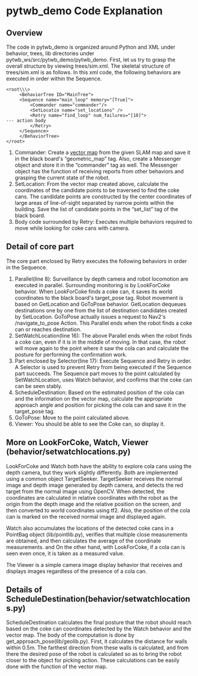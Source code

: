 # pytwb_demo Code Explanation

## Overview
The code in pytwb_demo is organized around Python and XML under behavior, trees, lib directories under pytwb_ws/src/pytwb_demo/pytwb_demo.
First, let us try to grasp the overall structure by viewing trees/sim.xml. The skeletal structure of trees/sim.xml is as follows.
In this xml code, the following behaviors are executed in order within the Sequence.

```
<root\\\>  
     <BehaviorTree ID="MainTree">  
     <Sequence name="main_loop" memory="[True]">  
         <Commander name="commander"/>  
         <SetLocatio name="set_locations" />  
         <Retry name="find_loop" num_failures="[10]">  
--- action body  
         </Retry>  
     </Sequence>  
     </BehaviorTree>  
</root>  
```

1. Commander: Create a [vector map](https://github.com/RobotSpatialCognition/vector_map) from the given SLAM map and save it in the black board's “geometric_map” tag. Also, create a Messenger object and store it in the “commander” tag as well. The Messenger object has the function of receiving reports from other behaviors and grasping the current state of the robot.
2. SetLocation: From the vector map created above, calculate the coordinates of the candidate points to be traversed to find the coke cans. The candidate points are constructed by the center coordinates of large areas of line-of-sight separated by narrow points within the building. Save the list of candidate points in the “set_list” tag of the black board.
3. Body code surrounded by Retry: Executes multiple behaviors required to move while looking for coke cans with camera.

## Detail of core part
The core part enclosed by Retry executes the following behaviors in order in the Sequence.

1. Parallel(line 8): Surveillance by depth camera and robot locomotion are executed in parallel. Surrounding monitoring is by LookForCoke behavior. When LookForCoke finds a coke can, it saves its world coordinates to the black board's target_pose tag. Robot movement is based on GetLocation and GoToPose behavior. GetLocation dequeues destinations one by one from the list of destination candidates created by SetLocation. GoToPose actually issues a request to Nav2's /navigate_to_pose Action. This Parallel ends when the robot finds a coke can or reaches destination.
2. SetWatchLocation(line 16): The above Parallel ends when the robot finds a coke can, even if it is in the middle of moving. In that case, the robot will move again to the point where it saw the cola can and calculate the posture for performing the confirmation work.
3. Part enclosed by Selector(line 17): Execute Sequence and Retry in order. A Selector is used to prevent Retry from being executed if the Sequence part succeeds. The Sequence part moves to the point calculated by SetWatchLocation, uses Watch behavior, and confirms that the coke can can be seen stably.
4. ScheduleDestination: Based on the estimated position of the cola can and the information on the vector map, calculate the appropriate approach angle and position for picking the cola can and save it in the target_pose tag.
5. GoToPose: Move to the point calculated above.
6. Viewer: You should be able to see the Coke can, so display it.

## More on LookForCoke, Watch, Viewer (behavior/setwatchlocations.py)
LookForCoke and Watch both have the ability to explore cola cans using the depth camera, but they work slightly differently. Both are implemented using a common object TargetSeeker. TargetSeeker receives the normal image and depth image generated by depth camera, and detects the red target from the normal image using OpenCV. When detected, the coordinates are calculated in relative coordinates with the robot as the origin from the depth image and the relative position on the screen, and then converted to world coordinates using tf2. Also, the position of the cola can is marked on the received normal image and displayed again.

Watch also accumulates the locations of the detected coke cans in a PointBag object (lib/pointlib.py), verifies that multiple close measurements are obtained, and then calculates the average of the coordinate measurements. and On the other hand, with LookForCoke, if a cola can is seen even once, it is taken as a measured value.

The Viewer is a simple camera image display behavior that receives and displays images regardless of the presence of a cola can.

## Details of ScheduleDestination(behavior/setwatchlocations.py)
ScheduleDestination calculates the final posture that the robot should reach based on the coke can coordinates detected by the Watch behavior and the vector map. The body of the computation is done by get_approach_pose(lib/geolib.py). First, it calculates the distance for walls within 0.5m. The farthest direction from these walls is calculated, and from there the desired pose of the robot is calculated so as to bring the robot closer to the object for picking action. These calculations can be easily done with the function of the vector map.
